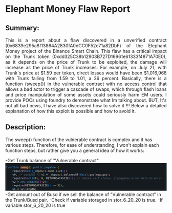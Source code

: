 # **Elephant Money Flaw Report**
## **Summary:**
<p align="justify">
  This is a report about a flaw discovered in a unverified contract (0x6839e295a8f13864A2830fA0dCC0F52e71a82DbF) of the Elephant Money project of the Binance Smart Chain. This flaw has a critical impact on the Trunk token (0xdd325C38b12903B727D16961e61333f4871A70E0), as it depends on the price of Trunk to be exploited, the damage will increase as the price of Trunk increases. For example, on July 21, with Trunk's price at $1.59 per token, direct losses would have been $1,016,968 with Trunk falling from 1.59 to 1.01, a 36 percent. Basically, there is a function (sweep()) in the vulnerable contract with no access control that allows a bad actor to trigger a cascade of swaps, which through flash loans and price manipulation of some assets could seriously harm EM users. I provide POCs using foundry to demonstrate what Im talking about. BUT, It's not all bad news, I have also discovered how to solve it !!! Below a detailed explanation of how this exploit is possible and how to avoid it.
</p>

## **Description:** 
  The sweep() function of the vulnerable contract is complex and it has various steps. Therefore, for ease of understanding, I won't explain each function steps, but rather give you a general idea of ​​how it works: 

  -Get Trunk balance of "Vulnerable contract".
  ![Alt text](images/sweep_function.png)
  -Get amount out of Busd if we sell the balance of "Vulnerable contract" in the Trunk/Busd pair.
  -Check if variable storaged in stor_6_20_20 is true.
  -If variable stor_6_20_20 is true
